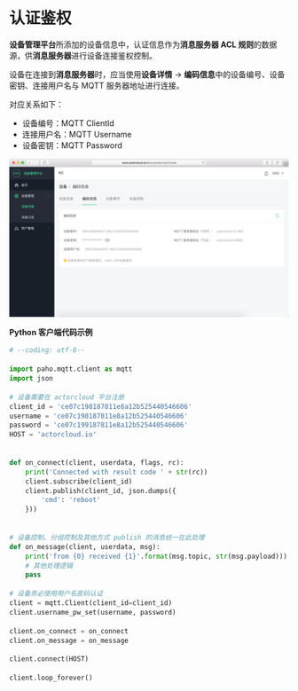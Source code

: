 # 认证鉴权

**设备管理平台**所添加的设备信息中，认证信息作为**消息服务器 ACL 规则**的数据源，供**消息服务器**进行设备连接鉴权控制。

设备在连接到**消息服务器**时，应当使用**设备详情** -> **编码信息**中的设备编号、设备密钥、连接用户名与 MQTT 服务器地址进行连接。

对应关系如下：
- 设备编号：MQTT ClientId
- 连接用户名：MQTT Username
- 设备密钥：MQTT Password

![](/assets/device_decode.png)

**Python 客户端代码示例**

```python
# --coding: utf-8--

import paho.mqtt.client as mqtt
import json

# 设备需要在 actorcloud 平台注册
client_id = 'ce07c198187811e8a12b525440546606'
username = 'ce07c198187811e8a12b525440546606'
password = 'ce07c199187811e8a12b525440546606'
HOST = 'actorcloud.io'


def on_connect(client, userdata, flags, rc):
    print('Connected with result code ' + str(rc))
    client.subscribe(client_id)
    client.publish(client_id, json.dumps({
        'cmd': 'reboot'
    }))


# 设备控制、分组控制及其他方式 publish 的消息统一在此处理
def on_message(client, userdata, msg):
    print('from {0} received {1}'.format(msg.topic, str(msg.payload)))
    # 其他处理逻辑
    pass

# 设备务必使用用户名密码认证
client = mqtt.Client(client_id=client_id)
client.username_pw_set(username, password)

client.on_connect = on_connect
client.on_message = on_message

client.connect(HOST)

client.loop_forever()
```